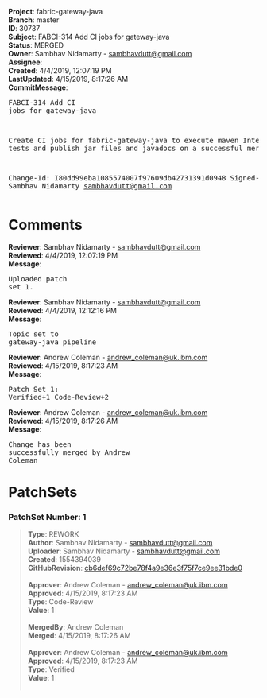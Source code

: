 <strong>Project</strong>: fabric-gateway-java<br><strong>Branch</strong>: master<br><strong>ID</strong>: 30737<br><strong>Subject</strong>: FABCI-314 Add CI jobs for gateway-java<br><strong>Status</strong>: MERGED<br><strong>Owner</strong>: Sambhav Nidamarty - sambhavdutt@gmail.com<br><strong>Assignee</strong>:<br><strong>Created</strong>: 4/4/2019, 12:07:19 PM<br><strong>LastUpdated</strong>: 4/15/2019, 8:17:26 AM<br><strong>CommitMessage</strong>:<br><pre>FABCI-314 Add CI jobs for gateway-java

Create CI jobs for fabric-gateway-java to execute
maven Integration tests and publish jar files and
javadocs on a successful merge

Change-Id: I80dd99eba1085574007f97609db42731391d0948
Signed-off-by: Sambhav Nidamarty <sambhavdutt@gmail.com>
</pre><h1>Comments</h1><strong>Reviewer</strong>: Sambhav Nidamarty - sambhavdutt@gmail.com<br><strong>Reviewed</strong>: 4/4/2019, 12:07:19 PM<br><strong>Message</strong>: <pre>Uploaded patch set 1.</pre><strong>Reviewer</strong>: Sambhav Nidamarty - sambhavdutt@gmail.com<br><strong>Reviewed</strong>: 4/4/2019, 12:12:16 PM<br><strong>Message</strong>: <pre>Topic set to gateway-java pipeline</pre><strong>Reviewer</strong>: Andrew Coleman - andrew_coleman@uk.ibm.com<br><strong>Reviewed</strong>: 4/15/2019, 8:17:23 AM<br><strong>Message</strong>: <pre>Patch Set 1: Verified+1 Code-Review+2</pre><strong>Reviewer</strong>: Andrew Coleman - andrew_coleman@uk.ibm.com<br><strong>Reviewed</strong>: 4/15/2019, 8:17:26 AM<br><strong>Message</strong>: <pre>Change has been successfully merged by Andrew Coleman</pre><h1>PatchSets</h1><h3>PatchSet Number: 1</h3><blockquote><strong>Type</strong>: REWORK<br><strong>Author</strong>: Sambhav Nidamarty - sambhavdutt@gmail.com<br><strong>Uploader</strong>: Sambhav Nidamarty - sambhavdutt@gmail.com<br><strong>Created</strong>: 1554394039<br><strong>GitHubRevision</strong>: [cb6def69c72be78f4a9e36e3f75f7ce9ee31bde0](https://github.com/hyperledger/fabric-gateway-java/commit/cb6def69c72be78f4a9e36e3f75f7ce9ee31bde0)<br><br><strong>Approver</strong>: Andrew Coleman - andrew_coleman@uk.ibm.com<br><strong>Approved</strong>: 4/15/2019, 8:17:23 AM<br><strong>Type</strong>: Code-Review<br><strong>Value</strong>: 1<br><br><strong>MergedBy</strong>: Andrew Coleman<br><strong>Merged</strong>: 4/15/2019, 8:17:26 AM<br><br><strong>Approver</strong>: Andrew Coleman - andrew_coleman@uk.ibm.com<br><strong>Approved</strong>: 4/15/2019, 8:17:23 AM<br><strong>Type</strong>: Verified<br><strong>Value</strong>: 1<br><br></blockquote>